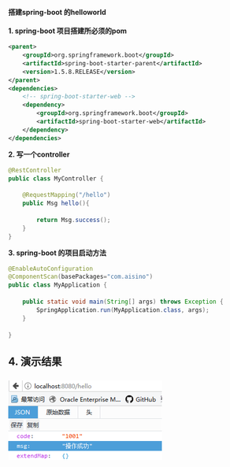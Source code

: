 #### 搭建spring-boot 的helloworld
**1. spring-boot 项目搭建所必须的pom**
```xml
<parent>
	<groupId>org.springframework.boot</groupId>
	<artifactId>spring-boot-starter-parent</artifactId>
	<version>1.5.8.RELEASE</version>
</parent>
<dependencies>
	<!-- spring-boot-starter-web -->
	<dependency>
		<groupId>org.springframework.boot</groupId>
		<artifactId>spring-boot-starter-web</artifactId>
	</dependency>
</dependencies>
```
**2. 写一个controller**
```java
@RestController
public class MyController {

	@RequestMapping("/hello")
	public Msg hello(){
		
		return Msg.success();
	}
}
```
**3. spring-boot 的项目启动方法**
```java
@EnableAutoConfiguration
@ComponentScan(basePackages="com.aisino")
public class MyApplication {

	public static void main(String[] args) throws Exception {
		SpringApplication.run(MyApplication.class, args);
	}

}
```
**4. 演示结果**
<br><br>
![show01](https://github.com/ZhuKaishengy/StaticRepos/raw/master/img/show01.jpg "演示图片")
---

